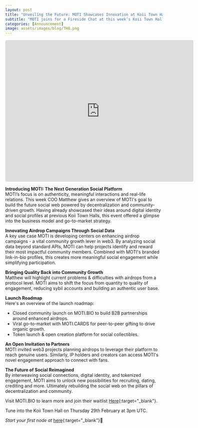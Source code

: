 ```yaml
---
layout: post
title: "Unveiling the Future: MOTI Showcases Innovation at Koii Town Hall"
subtitle: "MOTI joins for a Fireside Chat at this week’s Koii Town Hall #8 to provide exciting updates on the project's progress and vision for reshaping social engagement through Koii’s DePIN technology."
categories: [Announcement]
image: assets/images/blog/TH8.png
---
```


<iframe
  src="https://lu.ma/embed-checkout/evt-DYu8G4X4fjm5fhF"
  width="600"
  height="450"
  frameborder="0"
  style="border: 1px solid #bfcbda88; border-radius: 4px;"
  allowfullscreen=""
  aria-hidden="false"
  tabindex="0"
></iframe>

**Introducing MOTI: The Next Generation Social Platform**  
MOTI’s focus is on authenticity, meaningful interactions and real-life relations. This week COO Matthew gives an overview of MOTI's goal to build the future social web powered by decentralization and community-driven growth. Having already showcased their ideas around digital identity and social profiles at previous Koii Town Halls, this event offered a glimpse into the business model and go-to-market strategy.

**Innovating Airdrop Campaigns Through Social Data**  
A key use case MOTI is developing centers on enhancing airdrop campaigns - a vital community growth lever in web3. By analyzing social data beyond standard APIs, MOTI can help projects identify and reward their most impactful community members. Combined with MOTI's branded link-in-bio profiles, this creates more meaningful social engagement while simplifying participation.

**Bringing Quality Back into Community Growth**  
Matthew will highlight current problems & difficulties with airdrops from a protocol level. MOTI aims to shift the focus from quantity to quality of engagement, reducing sybil accounts and building an authentic user base.

**Launch Roadmap**  
Here's an overview of the launch roadmap:
 - Closed community launch on MOTI.BIO to build B2B partnerships around enhanced airdrops.
 - Viral go-to-market with MOTI.CARDS for peer-to-peer gifting to drive organic growth.
 - Token launch & open creation platform for social collectibles.

**An Open Invitation to Partners**  
MOTI invited web3 projects planning airdrops to leverage their platform to reach genuine users. Similarly, IP holders and creators can access MOTI's novel engagement approach to connect with fans.

**The Future of Social Reimagined**  
By interweaving social connections, digital identity, and tokenized engagement, MOTI aims to unlock new possibilities for recruiting, dating, crediting and more. Ultimately rebuilding the social web on the pillars of decentralization and community. 

Visit MOTI.BIO to learn more and join their waitlist [Here](https://moti.bio/){:target="\_blank"}. 

Tune into the Koii Town Hall on Thursday 29th February at 3pm UTC.


*Start your first node at* [here](https://koii.network/node?&utm_campaign=node&utm_medium=koii&utm_source=blog){:target="\_blank"}🌟